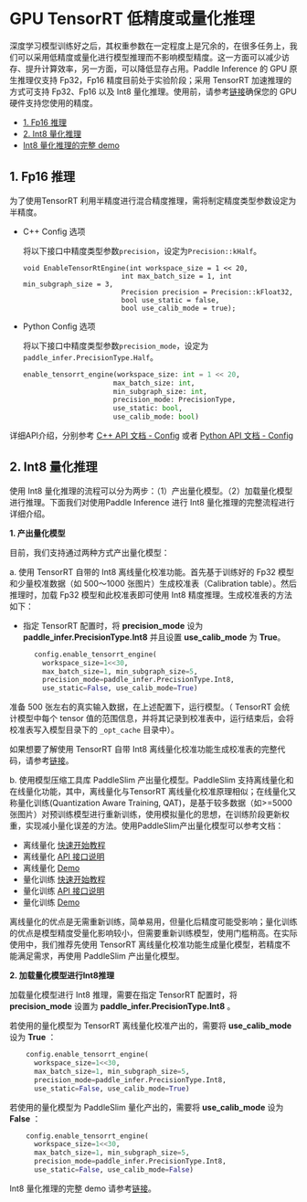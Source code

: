 # GPU TensorRT 低精度或量化推理

深度学习模型训练好之后，其权重参数在一定程度上是冗余的，在很多任务上，我们可以采用低精度或量化进行模型推理而不影响模型精度。这一方面可以减少访存、提升计算效率，另一方面，可以降低显存占用。Paddle Inference 的 GPU 原生推理仅支持 Fp32，Fp16 精度目前处于实验阶段；采用 TensorRT 加速推理的方式可支持 Fp32、Fp16 以及 Int8 量化推理。使用前，请参考[链接](https://docs.nvidia.com/deeplearning/tensorrt/support-matrix/index.html#hardware-precision-matrix)确保您的 GPU 硬件支持您使用的精度。


- [1. Fp16 推理](#1)
- [2. Int8 量化推理](#2)
- [Int8 量化推理的完整 demo](https://github.com/PaddlePaddle/Paddle-Inference-Demo/tree/master/c%2B%2B/gpu/resnet50)

<a name="1"></a>

## 1. Fp16 推理

为了使用TensorRT 利用半精度进行混合精度推理，需将制定精度类型参数设定为半精度。
- C++ Config 选项

  将以下接口中精度类型参数```precision```，设定为```Precision::kHalf```。

  ```
  void EnableTensorRtEngine(int workspace_size = 1 << 20,
                          int max_batch_size = 1, int min_subgraph_size = 3,
                          Precision precision = Precision::kFloat32,
                          bool use_static = false,
                          bool use_calib_mode = true);
  ```

- Python Config 选项

  将以下接口中精度类型参数```precision_mode```，设定为```paddle_infer.PrecisionType.Half```。
  ```python
  enable_tensorrt_engine(workspace_size: int = 1 << 20,
                        max_batch_size: int,
                        min_subgraph_size: int,
                        precision_mode: PrecisionType,
                        use_static: bool,
                        use_calib_mode: bool)
  ```

详细API介绍，分别参考 [C++ API 文档 - Config](../../api_reference/cxx_api_doc/Config_index) 或者 [Python API 文档 - Config](../../api_reference/python_api_doc/Config_index)

<a name="2"></a>

## 2. Int8 量化推理

使用 Int8 量化推理的流程可以分为两步：（1）产出量化模型。（2）加载量化模型进行推理。下面我们对使用Paddle Inference 进行 Int8 量化推理的完整流程进行详细介绍。

**1. 产出量化模型**

目前，我们支持通过两种方式产出量化模型：

a. 使用 TensorRT 自带的 Int8 离线量化校准功能。首先基于训练好的 Fp32 模型和少量校准数据（如 500～1000 张图片）生成校准表（Calibration table）。然后推理时，加载 Fp32 模型和此校准表即可使用 Int8 精度推理。生成校准表的方法如下：

  - 指定 TensorRT 配置时，将 **precision_mode** 设为 **paddle_infer.PrecisionType.Int8** 并且设置 **use_calib_mode** 为 **True**。

```python
      config.enable_tensorrt_engine(
        workspace_size=1<<30,
        max_batch_size=1, min_subgraph_size=5,
        precision_mode=paddle_infer.PrecisionType.Int8,
        use_static=False, use_calib_mode=True)
```
准备 500 张左右的真实输入数据，在上述配置下，运行模型。（ TensorRT 会统计模型中每个 tensor 值的范围信息，并将其记录到校准表中，运行结束后，会将校准表写入模型目录下的 `_opt_cache` 目录中）。

如果想要了解使用 TensorRT 自带 Int8 离线量化校准功能生成校准表的完整代码，请参考[链接](https://github.com/PaddlePaddle/Paddle-Inference-Demo/tree/master/c%2B%2B/gpu/resnet50)。

b. 使用模型压缩工具库 PaddleSlim 产出量化模型。PaddleSlim 支持离线量化和在线量化功能，其中，离线量化与TensorRT 离线量化校准原理相似；在线量化又称量化训练(Quantization Aware Training, QAT)，是基于较多数据（如>=5000张图片）对预训练模型进行重新训练，使用模拟量化的思想，在训练阶段更新权重，实现减小量化误差的方法。使用PaddleSlim产出量化模型可以参考文档：
  
  - 离线量化 [快速开始教程](https://github.com/PaddlePaddle/PaddleSlim/blob/release/2.3/docs/zh_cn/quick_start/static/quant_post_static_tutorial.md)
  - 离线量化 [API 接口说明](https://github.com/PaddlePaddle/PaddleSlim/blob/release/2.3/docs/zh_cn/api_cn/static/quant/quantization_api.rst)
  - 离线量化 [Demo](https://github.com/PaddlePaddle/PaddleSlim/tree/release/2.3/demo/quant/quant_post)
  - 量化训练 [快速开始教程](https://github.com/PaddlePaddle/PaddleSlim/blob/release/2.3/docs/zh_cn/quick_start/dygraph/dygraph_quant_aware_training_tutorial.md)
  - 量化训练 [API 接口说明](https://github.com/PaddlePaddle/PaddleSlim/blob/release/2.3/docs/zh_cn/api_cn/dygraph/quanter/qat.rst)
  - 量化训练 [Demo](https://github.com/PaddlePaddle/PaddleSlim/tree/release/2.3/demo/quant/quant_aware)

离线量化的优点是无需重新训练，简单易用，但量化后精度可能受影响；量化训练的优点是模型精度受量化影响较小，但需要重新训练模型，使用门槛稍高。在实际使用中，我们推荐先使用 TensorRT 离线量化校准功能生成量化模型，若精度不能满足需求，再使用 PaddleSlim 产出量化模型。

**2. 加载量化模型进行Int8推理**       


加载量化模型进行 Int8 推理，需要在指定 TensorRT 配置时，将 **precision_mode** 设置为 **paddle_infer.PrecisionType.Int8** 。

若使用的量化模型为 TensorRT 离线量化校准产出的，需要将 **use_calib_mode** 设为 **True** ：

```python
    config.enable_tensorrt_engine(
      workspace_size=1<<30,
      max_batch_size=1, min_subgraph_size=5,
      precision_mode=paddle_infer.PrecisionType.Int8,
      use_static=False, use_calib_mode=True)
```

若使用的量化模型为 PaddleSlim 量化产出的，需要将 **use_calib_mode** 设为 **False** ：

```python
    config.enable_tensorrt_engine(
      workspace_size=1<<30,
      max_batch_size=1, min_subgraph_size=5,
      precision_mode=paddle_infer.PrecisionType.Int8,
      use_static=False, use_calib_mode=False)
```

Int8 量化推理的完整 demo 请参考[链接](https://github.com/PaddlePaddle/Paddle-Inference-Demo/tree/master/c%2B%2B/gpu/resnet50)。

